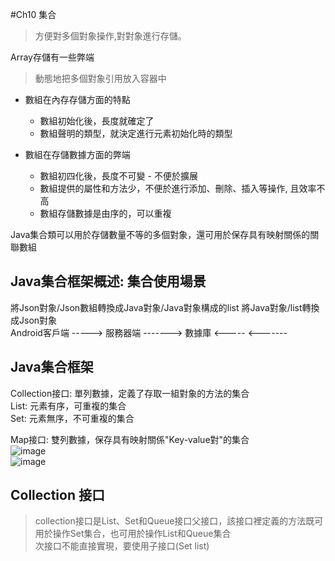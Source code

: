#Ch10 集合 
> 方便對多個對象操作,對對象進行存儲。

Array存儲有一些弊端  
> 動態地把多個對象引用放入容器中  

+ 數組在內存存儲方面的特點
  - 數組初始化後，長度就確定了
  - 數組聲明的類型，就決定進行元素初始化時的類型
  
+ 數組在存儲數據方面的弊端
  - 數組初四化後，長度不可變 - 不便於擴展
  - 數組提供的屬性和方法少，不便於進行添加、刪除、插入等操作, 且效率不高
  - 數組存儲數據是由序的，可以重複
  
Java集合類可以用於存儲數量不等的多個對象，還可用於保存具有映射關係的關聯數組

## Java集合框架概述: 集合使用場景  
將Json對象/Json數組轉換成Java對象/Java對象構成的list
                    將Java對象/list轉換成Json對象  
Android客戶端 -----> 服務器端 -------> 數據庫
              <-----         <-------
              
## Java集合框架  
Collection接口: 單列數據，定義了存取一組對象的方法的集合  
  List: 元素有序，可重複的集合  
  Set: 元素無序，不可重複的集合

Map接口: 雙列數據，保存具有映射關係"Key-value對"的集合  
![image](https://user-images.githubusercontent.com/62740908/120642027-f6d98d80-c4a6-11eb-8baa-e3c12c28509d.png)  
![image](https://user-images.githubusercontent.com/62740908/120642117-0e187b00-c4a7-11eb-9dd5-3685ec1a80c3.png)

## Collection 接口  
> collection接口是List、Set和Queue接口父接口，該接口裡定義的方法既可用於操作Set集合，也可用於操作List和Queue集合  
> 次接口不能直接實現，要使用子接口(Set list)
> 
